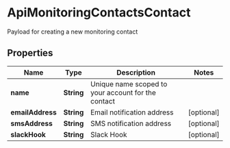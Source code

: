 

# ApiMonitoringContactsContact

Payload for creating a new monitoring contact
## Properties

Name | Type | Description | Notes
------------ | ------------- | ------------- | -------------
**name** | **String** | Unique name scoped to your account for the contact | 
**emailAddress** | **String** | Email notification address |  [optional]
**smsAddress** | **String** | SMS notification address |  [optional]
**slackHook** | **String** | Slack Hook |  [optional]



